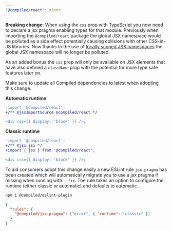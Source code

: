 ```yaml
---
'@compiled/react': minor
---
```


**Breaking change:** When using the `css` prop with [TypeScript](https://www.typescriptlang.org) you now need to declare a jsx pragma enabling types for that module. Previously when importing the `@compiled/react` package the global JSX namespace would be polluted as a side effect potentially causing collisions with other CSS-in-JS libraries. Now thanks to the use of [locally scoped JSX namespaces](https://www.typescriptlang.org/docs/handbook/release-notes/typescript-2-8.html#locally-scoped-jsx-namespaces) the global JSX namespace will no longer be polluted.

As an added bonus the `css` prop will only be available on JSX elements that have also defined a `className` prop with the potential for more type safe features later on.

Make sure to update all Compiled dependencies to latest when adopting this change.

**Automatic runtime**

```diff
-import '@compiled/react';
+/** @jsxImportSource @compiled/react */

<div css={{ display: 'block' }} />;
```

**Classic runtime**

```diff
-import '@compiled/react';
+/** @jsx jsx */
+import { jsx } from '@compiled/react';

<div css={{ display: 'block' }} />;
```

To aid consumers adopt this change easily a new ESLint rule `jsx-pragma` has been created which will automatically migrate you to use a jsx pragma if missing when running with `--fix`. The rule takes an option to configure the runtime (either classic or automatic) and defaults to automatic.

```sh
npm i @compiled/eslint-plugin
```

```json
{
  "rules": {
    "@compiled/jsx-pragma": ["error", { "runtime": "classic" }]
  }
}
```
